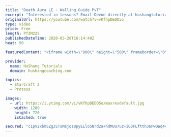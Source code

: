 ```yaml
---
title: "Death Aura LE - Walling Guide PvT"
excerpt: "Interested in lessons? Email Devon directly at hushangtutorials@outlook.com ------------------------------------------------------------------------------------------------------- Want to support HuShang Tutorials directly? Patreon is a website where you can contribute a monthly donation that will help"
originalUrl: https://youtube.com/watch?v=vKfhpDEDO5o
type: video
price: Free
length: PT3M22S
publishedDateTime: 2020-05-28T16:14:48Z
heat: 50

featuredContent: "<iframe width=\"800\" height=\"500\" frameborder=\"0\" src=\"https://www.youtube.com/embed/vKfhpDEDO5o\" allow=\"accelerometer; autoplay; encrypted-media; gyroscope; picture-in-picture\" allowfullscreen></iframe>"

provider:
  name: HuShang Tutorials
  domain: hushangcoaching.com

topics:
  - StarCraft 2
  - Protoss

images:
  - url: https://i.ytimg.com/vi/vKfhpDEDO5o/maxresdefault.jpg
    width: 1280
    height: 720
    isCached: true

secured: "c1pV2xbmSZgJSTsMsjqz8pyELlo5Nrd2a+hdMUu7uz+iG3FLftthJ6PwDWq4vRgMfN1n4AWag+olDiyHEdEmRcLDubGu26OVfV2fscZvE6BaCISUoFmNXWEsWEr/uDYPk+KqpNERe2LvsfqxO+UVniIdcJlPldzBocx8mSl6TwKv/fN49KwhPLDlHeAQIEcxhXJEX/3C6V1gbl4lkSXVC+35DhKzisN/pL//V7no+SB/1S8Z77ocXfBmD/5uoqHnTVQHJa5yVcSoYc+pSGdYjlbnVLZLONKqSqzguKlBmLWeCILf+x2OwmZm4UuF/0DzCuJ6+AzS5exwjD4L0dC1VmE3eiKkFIFyFOaLKqC2Im0nDTNjI14DBSB3WxxImuYApkaQCUr6PjLylCk/PBcBUFcYzg/LJI94dn9bdbqYg04=;pmlGo5WhPL9NCIT5m+amqQ=="
---
```


